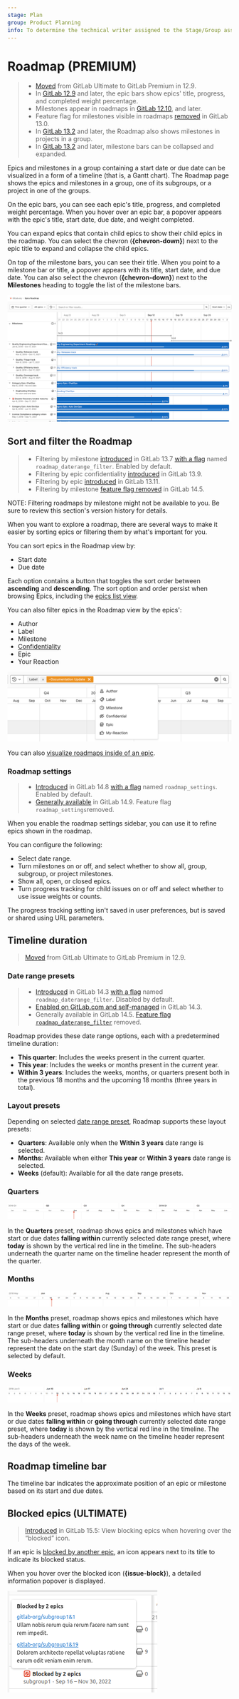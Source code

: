 ```yaml
---
stage: Plan
group: Product Planning
info: To determine the technical writer assigned to the Stage/Group associated with this page, see https://about.gitlab.com/handbook/product/ux/technical-writing/#assignments
---
```


# Roadmap **(PREMIUM)**

> - [Moved](https://gitlab.com/gitlab-org/gitlab/-/issues/198062) from GitLab Ultimate to GitLab Premium in 12.9.
> - In [GitLab 12.9](https://gitlab.com/gitlab-org/gitlab/-/issues/5164) and later, the epic bars show epics' title, progress, and completed weight percentage.
> - Milestones appear in roadmaps in [GitLab 12.10](https://gitlab.com/gitlab-org/gitlab/-/issues/6802), and later.
> - Feature flag for milestones visible in roadmaps [removed](https://gitlab.com/gitlab-org/gitlab/-/merge_requests/29641) in GitLab 13.0.
> - In [GitLab 13.2](https://gitlab.com/gitlab-org/gitlab/-/issues/214375) and later, the Roadmap also shows milestones in projects in a group.
> - In [GitLab 13.2](https://gitlab.com/gitlab-org/gitlab/-/issues/212494) and later, milestone bars can be collapsed and expanded.

Epics and milestones in a group containing a start date or due date can be visualized in a form
of a timeline (that is, a Gantt chart). The Roadmap page shows the epics and milestones in a
group, one of its subgroups, or a project in one of the groups.

On the epic bars, you can see each epic's title, progress, and completed weight percentage.
When you hover over an epic bar, a popover appears with the epic's title, start date, due date, and
weight completed.

You can expand epics that contain child epics to show their child epics in the roadmap.
You can select the chevron (**{chevron-down}**) next to the epic title to expand and collapse the
child epics.

On top of the milestone bars, you can see their title. When you point to a
milestone bar or title, a popover appears with its title, start date, and due
date. You can also select the chevron (**{chevron-down}**) next to the **Milestones**
heading to toggle the list of the milestone bars.

![roadmap view](img/roadmap_view_v14_3.png)

## Sort and filter the Roadmap

> - Filtering by milestone [introduced](https://gitlab.com/gitlab-org/gitlab/-/issues/218621) in GitLab 13.7 [with a flag](../../../administration/feature_flags.md) named `roadmap_daterange_filter`. Enabled by default.
> - Filtering by epic confidentiality [introduced](https://gitlab.com/gitlab-org/gitlab/-/issues/218624) in GitLab 13.9.
> - Filtering by epic [introduced](https://gitlab.com/gitlab-org/gitlab/-/issues/218623) in GitLab 13.11.
> - Filtering by milestone [feature flag removed](https://gitlab.com/gitlab-org/gitlab/-/issues/323917) in GitLab 14.5.

NOTE:
Filtering roadmaps by milestone might not be available to you. Be sure to review this section's version history for details.

When you want to explore a roadmap, there are several ways to make it easier by sorting epics or
filtering them by what's important for you.

You can sort epics in the Roadmap view by:

- Start date
- Due date

Each option contains a button that toggles the sort order between **ascending**
and **descending**. The sort option and order persist when browsing Epics, including
the [epics list view](../epics/index.md).

You can also filter epics in the Roadmap view by the epics':

- Author
- Label
- Milestone
- [Confidentiality](../epics/manage_epics.md#make-an-epic-confidential)
- Epic
- Your Reaction

![roadmap date range in weeks](img/roadmap_filters_v13_11.png)

You can also [visualize roadmaps inside of an epic](../epics/index.md#roadmap-in-epics).

### Roadmap settings

> - [Introduced](https://gitlab.com/gitlab-org/gitlab/-/issues/345158) in GitLab 14.8 [with a flag](../../../administration/feature_flags.md) named `roadmap_settings`. Enabled by default.
> - [Generally available](https://gitlab.com/gitlab-org/gitlab/-/issues/350830) in GitLab 14.9. Feature flag `roadmap_settings`removed.

When you enable the roadmap settings sidebar, you can use it to refine epics shown in the roadmap.

You can configure the following:

- Select date range.
- Turn milestones on or off, and select whether to show all, group, subgroup, or
  project milestones.
- Show all, open, or closed epics.
- Turn progress tracking for child issues on or off and select whether
  to use issue weights or counts.

The progress tracking setting isn't saved in user preferences, but is saved or
shared using URL parameters.

## Timeline duration

> [Moved](https://gitlab.com/gitlab-org/gitlab/-/issues/198062) from GitLab Ultimate to GitLab Premium in 12.9.

### Date range presets

> - [Introduced](https://gitlab.com/gitlab-org/gitlab/-/issues/204994) in GitLab 14.3 [with a flag](../../../administration/feature_flags.md) named `roadmap_daterange_filter`. Disabled by default.
> - [Enabled on GitLab.com and self-managed](https://gitlab.com/gitlab-org/gitlab/-/issues/323917) in GitLab 14.3.
> - Generally available in GitLab 14.5. [Feature flag `roadmap_daterange_filter`](https://gitlab.com/gitlab-org/gitlab/-/merge_requests/72419) removed.

Roadmap provides these date range options, each with a predetermined timeline duration:

- **This quarter**: Includes the weeks present in the current quarter.
- **This year**: Includes the weeks or months present in the current year.
- **Within 3 years**: Includes the weeks, months, or quarters present both in
  the previous 18 months and the upcoming 18 months (three years in total).

### Layout presets

Depending on selected [date range preset](#date-range-presets), Roadmap supports
these layout presets:

- **Quarters**: Available only when the **Within 3 years** date range is selected.
- **Months**: Available when either **This year** or **Within 3 years** date range is selected.
- **Weeks** (default): Available for all the date range presets.

### Quarters

![roadmap date range in quarters](img/roadmap_timeline_quarters.png)

In the **Quarters** preset, roadmap shows epics and milestones which have start or due dates
**falling within** currently selected date range preset,
where **today**
is shown by the vertical red line in the timeline. The sub-headers underneath the quarter name on
the timeline header represent the month of the quarter.

### Months

![roadmap date range in months](img/roadmap_timeline_months.png)

In the **Months** preset, roadmap shows epics and milestones which have start or
due dates **falling within** or **going through** currently selected date range
preset, where **today** is shown by the vertical red line in the timeline. The
sub-headers underneath the month name on the timeline header represent the date
on the start day (Sunday) of the week. This preset is selected by default.

### Weeks

![roadmap date range in weeks](img/roadmap_timeline_weeks.png)

In the **Weeks** preset, roadmap shows epics and milestones which have start or due dates **falling
within** or **going through** currently selected date range preset, where **today**
is shown by the vertical red line in the timeline. The sub-headers underneath the week name on
the timeline header represent the days of the week.

## Roadmap timeline bar

The timeline bar indicates the approximate position of an epic or milestone based on its start and
due dates.

## Blocked epics **(ULTIMATE)**

> [Introduced](https://gitlab.com/gitlab-org/gitlab/-/issues/33587) in GitLab 15.5: View blocking epics when hovering over the “blocked” icon.

If an epic is [blocked by another epic](../epics/linked_epics.md#blocking-epics), an icon appears next to its title to indicate its blocked status.

When you hover over the blocked icon (**{issue-block}**), a detailed information popover is displayed.

![Blocked epics](img/roadmap_blocked_icon_v15_5.png)

<!-- ## Troubleshooting

Include any troubleshooting steps that you can foresee. If you know beforehand what issues
one might have when setting this up, or when something is changed, or on upgrading, it's
important to describe those, too. Think of things that may go wrong and include them here.
This is important to minimize requests for support, and to avoid doc comments with
questions that you know someone might ask.

Each scenario can be a third-level heading, e.g. `### Getting error message X`.
If you have none to add when creating a doc, leave this section in place
but commented out to help encourage others to add to it in the future. -->
